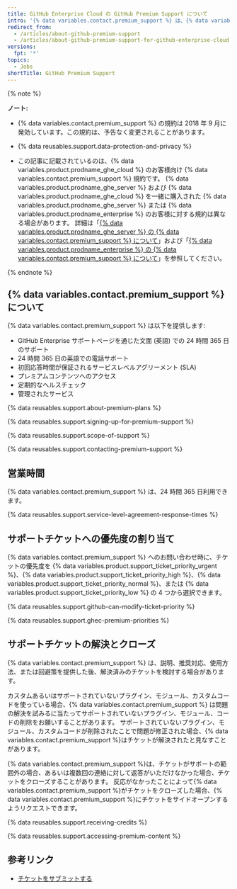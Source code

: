 ```yaml
---
title: GitHub Enterprise Cloud の GitHub Premium Support について
intro: '{% data variables.contact.premium_support %} は、{% data variables.product.prodname_ghe_cloud %} のお客様のための有料の補足的なサポートです。'
redirect_from:
  - /articles/about-github-premium-support
  - /articles/about-github-premium-support-for-github-enterprise-cloud
versions:
  fpt: '*'
topics:
  - Jobs
shortTitle: GitHub Premium Support
---
```


{% note %}

**ノート:**

- {% data variables.contact.premium_support %} の規約は 2018 年 9 月に発効しています。この規約は、予告なく変更されることがあります。

- {% data reusables.support.data-protection-and-privacy %}

- この記事に記載されているのは、{% data variables.product.prodname_ghe_cloud %} のお客様向け {% data variables.contact.premium_support %} 規約です。 {% data variables.product.prodname_ghe_server %} および {% data variables.product.prodname_ghe_cloud %} を一緒に購入された {% data variables.product.prodname_ghe_server %} または {% data variables.product.prodname_enterprise %} のお客様に対する規約は異なる場合があります。 詳細は「[{% data variables.product.prodname_ghe_server %} の {% data variables.contact.premium_support %} について](/enterprise/admin/guides/enterprise-support/about-github-premium-support-for-github-enterprise-server)」および「[{% data variables.product.prodname_enterprise %} の {% data variables.contact.premium_support %} について](/enterprise/admin/guides/enterprise-support/about-github-premium-support-for-github-enterprise)」を参照してください。

{% endnote %}

## {% data variables.contact.premium_support %} について

{% data variables.contact.premium_support %} は以下を提供します:
  - GitHub Enterprise サポートページを通じた文面 (英語) での 24 時間 365 日のサポート
  - 24 時間 365 日の英語での電話サポート
  - 初回応答時間が保証されるサービスレベルアグリーメント (SLA)
  - プレミアムコンテンツへのアクセス
  - 定期的なヘルスチェック
  - 管理されたサービス

{% data reusables.support.about-premium-plans %}

{% data reusables.support.signing-up-for-premium-support %}

{% data reusables.support.scope-of-support %}

{% data reusables.support.contacting-premium-support %}

## 営業時間

{% data variables.contact.premium_support %} は、24 時間 365 日利用できます。

{% data reusables.support.service-level-agreement-response-times %}

## サポートチケットへの優先度の割り当て

{% data variables.contact.premium_support %} へのお問い合わせ時に、チケットの優先度を {% data variables.product.support_ticket_priority_urgent %}、{% data variables.product.support_ticket_priority_high %}、{% data variables.product.support_ticket_priority_normal %}、または {% data variables.product.support_ticket_priority_low %} の 4 つから選択できます。

{% data reusables.support.github-can-modify-ticket-priority %}

{% data reusables.support.ghec-premium-priorities %}

## サポートチケットの解決とクローズ

{% data variables.contact.premium_support %} は、説明、推奨対応、使用方法、または回避策を提供した後、解決済みのチケットを検討する場合があります。

カスタムあるいはサポートされていないプラグイン、モジュール、カスタムコードを使っている場合、{% data variables.contact.premium_support %} は問題の解決を試みるに当たってサポートされていないプラグイン、モジュール、コードの削除をお願いすることがあります。 サポートされていないプラグイン、モジュール、カスタムコードが削除されたことで問題が修正された場合、{% data variables.contact.premium_support %}はチケットが解決されたと見なすことがあります。

{% data variables.contact.premium_support %}は、チケットがサポートの範囲外の場合、あるいは複数回の連絡に対して返答がいただけなかった場合、チケットをクローズすることがあります。 反応がなかったことによって{% data variables.contact.premium_support %}がチケットをクローズした場合、{% data variables.contact.premium_support %}にチケットをサイドオープンするようリクエストできます。

{% data reusables.support.receiving-credits %}

{% data reusables.support.accessing-premium-content %}

## 参考リンク

- [チケットをサブミットする](/articles/submitting-a-ticket)

